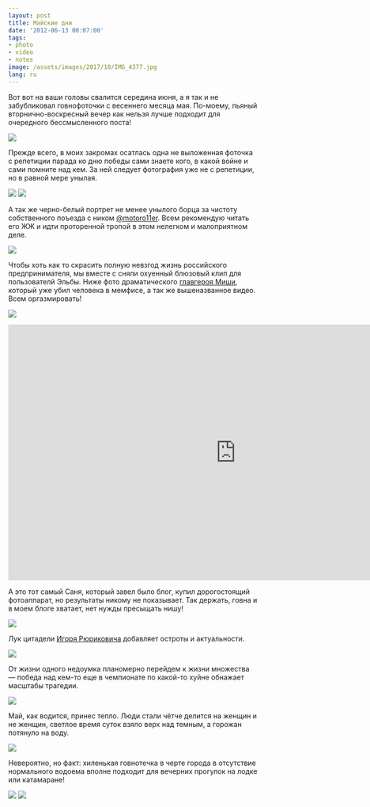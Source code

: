 ```yaml
---
layout: post
title: Майские дни
date: '2012-06-13 00:07:00'
tags:
- photo
- video
- notes
image: /assets/images/2017/10/IMG_4377.jpg
lang: ru
---
```


Вот вот на ваши головы свалится середина июня, а я так и не забубликовал говнофоточки с весеннего месяца мая. По-моему, пьяный вторнично-воскресный вечер как нельзя лучше подходит для очередного бессмысленного поста!

![](/assets/images/2017/10/IMG_4542.jpg)

Прежде всего, в моих закромах осатлась одна не выложенная фоточка с репетиции парада ко дню победы сами знаете кого, в какой войне и сами помните над кем. За ней следует фотография уже не с репетиции, но в равной мере унылая.

![](/assets/images/2017/10/IMG_3921.jpg)
![](/assets/images/2017/10/IMG_4140.jpg)

А так же черно-белый портрет не менее унылого борца за чистоту собственного поъезда с ником [@motoro11er](http://twitter.com/motoro11er). Всем рекомендую читать его ЖЖ и идти проторенной тропой в этом нелегком и малоприятном деле.

![](/assets/images/2017/10/IMG_4230.jpg)

Чтобы хоть как то скрасить полную невзгод жизнь российского предпринимателя, мы вместе с сняли охуенный блюзовый клип для пользователй Эльбы. Ниже фото драматического [главгероя Миши](https://twitter.com/#!/Mars_Husainov), который уже убил человека в мемфисе, а так же вышеназванное видео. Всем оргазмировать!

![](/assets/images/2017/10/IMG_4576.jpg)

<iframe width="920" height="517" src="https://www.youtube.com/embed/dJ5HQPi5mRY?rel=0" frameborder="0" allowfullscreen></iframe>

А это тот самый Саня, который завел было блог, купил дорогостоящий фотоаппарат, но результаты никому не показывает. Так держать, говна и в моем блоге хватает, нет нужды пресыщать нишу!

![](/assets/images/2017/10/IMG_4731.jpg)

Лук цитадели [Игоря Рюриковича](https://twitter.com/#!/polpred2012) добавляет остроты и актуальности.

![](/assets/images/2017/10/IMG_4350.jpg)

От жизни одного недоумка планомерно перейдем к жизни множества — победа над кем-то еще в чемпионате по какой-то хуйне обнажает масштабы трагедии.

![](/assets/images/2017/10/IMG_4466.jpg)

Май, как водится, принес тепло. Люди стали чётче делится на женщин и не женщин, светлое время суток взяло верх над темным, а горожан потянуло на воду.

![](/assets/images/2017/10/IMG_4400.jpg)

Невероятно, но факт: хиленькая говнотечка в черте города в отсутствие нормального водоема вполне подходит для вечерних прогулок на лодке или катамаране!

![](/assets/images/2017/10/IMG_4709.jpg)
![](/assets/images/2017/10/IMG_4377.jpg)
